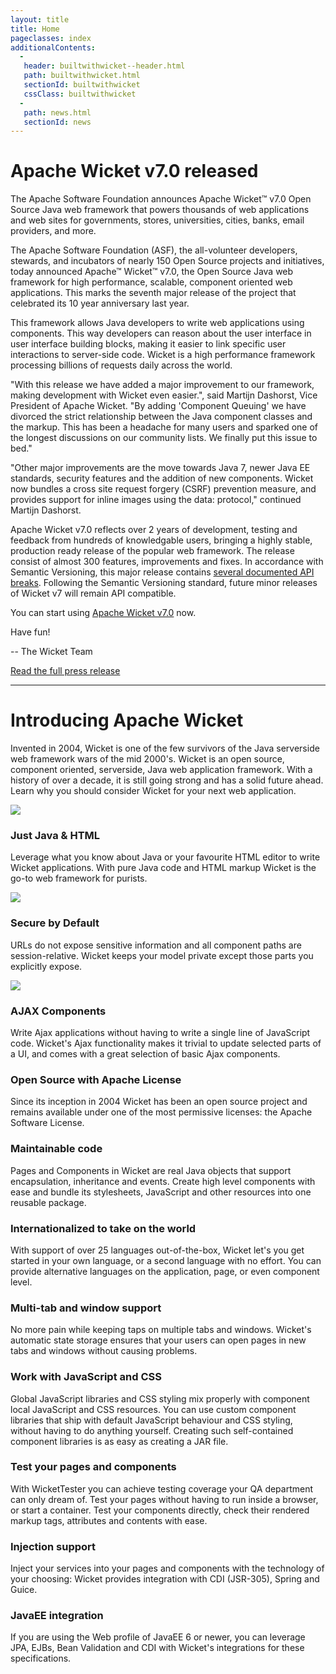 ```yaml
---
layout: title
title: Home
pageclasses: index
additionalContents:
  -
   header: builtwithwicket--header.html
   path: builtwithwicket.html
   sectionId: builtwithwicket
   cssClass: builtwithwicket
  -
   path: news.html
   sectionId: news
---
```

<div class="l-full l-first preamble" markdown="1">
<h1 id="wicket7">Apache&nbsp;Wicket v7.0 released</h1>

The Apache Software Foundation announces Apache Wicket™ v7.0 Open Source Java web framework that powers thousands of web applications and web sites for governments, stores, universities, cities, banks, email providers, and more.
</div>

<div class="l-first" markdown="1">

The Apache Software Foundation (ASF), the all-volunteer developers, stewards, and incubators of nearly 150 Open Source projects and initiatives, today announced Apache™ Wicket™ v7.0, the Open Source Java web framework for high performance, scalable, component oriented web applications. 
This marks the seventh major release of the project that celebrated its 10 year anniversary last year.

This framework allows Java developers to write web applications using components. 
This way developers can reason about the user interface in user interface building blocks, making it easier to link specific user interactions to server-side code. 
Wicket is a high performance framework processing billions of requests daily across the world.

"With this release we have added a major improvement to our framework, making development with Wicket even easier.", said Martijn Dashorst, Vice President of Apache Wicket.
"By adding 'Component Queuing' we have divorced the strict relationship between the Java component classes and the markup. This has been a headache for many users and sparked one of the longest discussions on our community lists. We finally put this issue to bed."

"Other major improvements are the move towards Java 7, newer Java EE standards, security features and the addition of new components. Wicket now bundles a cross site request forgery (CSRF) prevention measure, and provides support for inline images using the data: protocol," continued Martijn Dashorst.

Apache Wicket v7.0 reflects over 2 years of development, testing and feedback from hundreds of knowledgable users, bringing a highly stable, production ready release of the popular web framework.
The release consist of almost 300 features, improvements and fixes. In accordance with Semantic Versioning, this major release contains [several documented API breaks](http://s.apache.org/wicket7migrate). Following the Semantic Versioning standard, future minor releases of Wicket v7 will remain API compatible.

You can start using [Apache Wicket v7.0](start/wicket-7.x.html) now.

Have fun!

-- The Wicket Team

[Read the full press release](news/2015/07/28/wicket-7.0-released.html)

</div>

---

<div class="l-full l-first preamble">
    <h1 id="introduction">Introducing Apache&nbsp;Wicket</h1>
    <p>Invented in 2004, Wicket is one of the few survivors of the Java
    serverside web framework wars of the mid 2000's. Wicket is an open
    source, component oriented, serverside, Java web application framework.
    With a history of over a decade, it is still going strong and has a
    solid future ahead. Learn why you should consider Wicket for your next
    web application.</p>
</div>

<div class="l-first">
    <div class="l-one-third">
        <img src="{{site.baseurl}}/img/java-wicket-html5.png" class="l-full">
        <h3>Just Java &amp; HTML</h3>
        <p>Leverage what you know about Java or your favourite HTML 
        editor to write Wicket applications. With pure Java code and HTML 
        markup Wicket is the go-to web framework for purists.</p>
    </div>
    <div class="l-one-third">
        <img src="{{site.baseurl}}/img/wicket-safe.png" class="l-full">
        <h3>Secure by Default</h3>
        <p>URLs do not expose sensitive information and all component paths are
        session-relative. Wicket keeps your model private except those parts
        you explicitly expose.</p>
    </div>
    <div class="l-one-third">
        <img src="{{site.baseurl}}/img/wicket-components.png" class="l-full">
        <h3>AJAX Components</h3>
        <p>Write Ajax applications without having to write a single line 
        of JavaScript code. Wicket's Ajax functionality makes it trivial 
        to update selected parts of a UI, and comes with a great selection 
        of basic Ajax components.</p>
    </div>
</div>
<div class="l-first">
    <div class="l-one-third">
        <h3>Open Source with Apache License</h3>
        <p>Since its inception in 2004 Wicket has been an open source
        project and remains available under one of the most permissive
        licenses: the Apache Software License.</p>
    </div>
    <div class="l-one-third">
        <h3>Maintainable code</h3>
        <p>Pages and Components in Wicket are real Java objects that support
        encapsulation, inheritance and events. Create high level components
        with ease and bundle its stylesheets, JavaScript and other resources
        into one reusable package.</p>
    </div>
    <div class="l-one-third">
        <h3>Internationalized to take on the world</h3>
        <p>With support of over 25 languages out-of-the-box, Wicket let's 
        you get started in your own language, or a second language with no 
        effort. You can provide alternative languages on the application, 
        page, or even component level.</p>
    </div>
</div>
<div class="l-first">
    <div class="l-one-third">
        <h3>Multi-tab and window support</h3>
        <p>No more pain while keeping taps on multiple tabs and windows. 
        Wicket's automatic state storage ensures that your users can open 
        pages in new tabs and windows without causing problems.</p>
    </div>
    <div class="l-two-third">
        <h3>Work with JavaScript and CSS</h3>
        <p>Global JavaScript libraries and CSS styling mix properly with 
        component local JavaScript and CSS resources. You can use custom 
        component libraries that ship with default JavaScript behaviour and 
        CSS styling, without having to do anything yourself. Creating such 
        self-contained component libraries is as easy as creating a JAR 
        file.</p>
    </div>
</div>
<div class="l-first">
    <div class="l-one-third">
        <h3>Test your pages and components</h3>
        <p>With WicketTester you can achieve testing coverage your QA 
        department can only dream of. Test your pages without having to run 
        inside a browser, or start a container. Test your components directly, 
        check their rendered markup tags, attributes and contents with ease.</p>
    </div>
    <div class="l-one-third">
        <h3>Injection support</h3>
        <p>Inject your services into your pages and components with the 
        technology of your choosing: Wicket provides integration with CDI 
        (JSR-305), Spring and Guice.</p>
    </div>
    <div class="l-one-third">
        <h3>JavaEE integration</h3>
        <p>If you are using the Web profile of JavaEE 6 or newer, you can 
        leverage JPA, EJBs, Bean Validation and CDI with Wicket's integrations 
        for these specifications.</p>
    </div>
</div>
<div class="l-first"></div>
